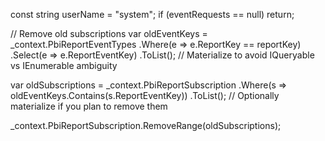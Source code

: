 const string userName = "system";
if (eventRequests == null) return;

// Remove old subscriptions
var oldEventKeys = _context.PbiReportEventTypes
    .Where(e => e.ReportKey == reportKey)
    .Select(e => e.ReportEventKey)
    .ToList(); // Materialize to avoid IQueryable vs IEnumerable ambiguity

var oldSubscriptions = _context.PbiReportSubscription
    .Where(s => oldEventKeys.Contains(s.ReportEventKey))
    .ToList(); // Optionally materialize if you plan to remove them

_context.PbiReportSubscription.RemoveRange(oldSubscriptions);
